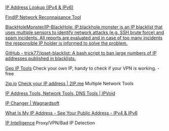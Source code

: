 
[IP Address Lookup (IPv4 & IPv6)](https://ip-lookup.net/)

[FindIP Network Reconnaisance Tool](http://www.find-ip-address.org/reverse_lookup)

[BlackHoleMonster/IP-BlackHole: IP.blackhole.monster is an IP blacklist that uses multiple sensors to identify network attacks (e.g. SSH brute force) and spam incidents. All reports are evaluated and in case of too many incidents the responsible IP holder is informed to solve the problem.](https://github.com/BlackHoleMonster/IP-BlackHole)

[GitHub - trick77/ipset-blacklist: A bash script to ban large numbers of IP addresses published in blacklists.](https://github.com/trick77/ipset-blacklist)

[Geo IP Tools](http://geoiptool.com/)
Check your own IP, handy to check if your VPN is working. - free

[2ip.io](https://2ip.io/)
[Check your IP address | 2IP.me](https://2ip.me/en/)
Multiple Network Tools

[IP Address Tools, Network Tools, DNS Tools | IPVoid](https://www.ipvoid.com)

[IP Changer | Wagnardsoft](https://www.wagnardsoft.com/IPCP)

[What Is My IP Address - See Your Public Address - IPv4 & IPv6](https://whatismyipaddress.com/)

[IP Intelligence](http://getipintel.com/)
Proxy/VPN/Bad IP Detection
